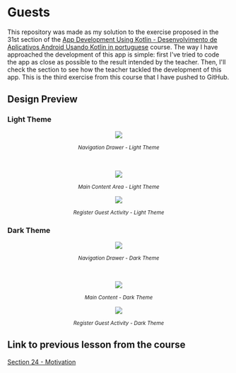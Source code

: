 # Guests

This repository was made as my solution to the exercise proposed in the 31st section of
the [App Development Using Kotlin - Desenvolvimento de Aplicativos Android Usando Kotlin in portuguese](https://www.udemy.com/course/curso-desenvolvedor-kotlin/)
course. The way I have approached the development of this app is simple: first I've tried to code
the app as close as possible to the result intended by the teacher. Then, I'll check the section to
see how the teacher tackled the development of this app. This is the third exercise from this
course that I have pushed to GitHub.

## Design Preview

### Light Theme

<p align="center">
  <img src="design-preview/navigation-drawer-light-theme.png">
</p>
<p align="center">
	<small><em>Navigation Drawer - Light Theme</em></small>
</p>
<br/>
<p align="center">
  <img src="design-preview/main-content-light-theme.png">
</p>
<p align="center">
	<small><em>Main Content Area - Light Theme</em></small>
</p>
<p align="center">
  <img src="design-preview/register-guest-activity-light-theme.png">
</p>
<p align="center">
	<small><em>Register Guest Activity - Light Theme</em></small>
</p>

### Dark Theme
<p align="center">
  <img src="design-preview/navigation-drawer-dark-theme.png">
</p>
<p align="center">
	<small><em>Navigation Drawer - Dark Theme</em></small>
</p>
<br/>
<p align="center">
  <img src="design-preview/main-content-dark-theme.png">
</p>
<p align="center">
	<small><em>Main Content - Dark Theme</em></small>
</p>
<p align="center">
  <img src="design-preview/register-guest-activity-dark-theme.png">
</p>
<p align="center">
	<small><em>Register Guest Activity - Dark Theme</em></small>
</p>

## Link to previous lesson from the course

[Section 24 - Motivation](https://github.com/helderzack/section-24th_motivation)